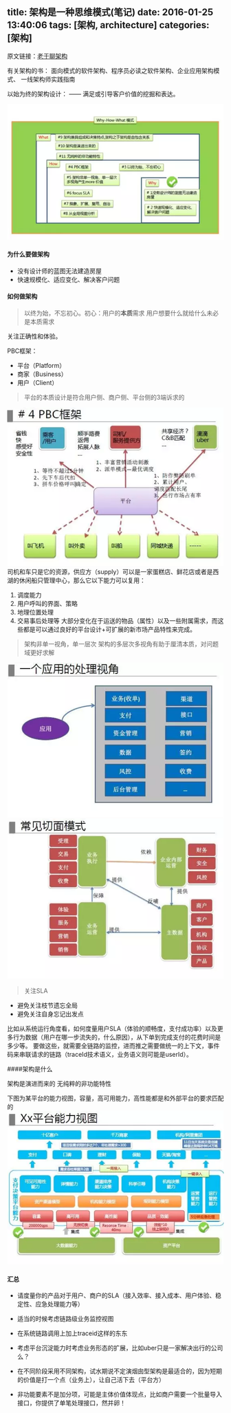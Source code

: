 title: 架构是一种思维模式(笔记)
date: 2016-01-25 13:40:06
tags: [架构, architecture]
categories: [架构]
---

原文链接：[老于聊架构](http://mp.weixin.qq.com/s?__biz=MzA5Nzc4OTA1Mw==&mid=408185184&idx=1&sn=9b9c7f6015770dfe26e69a41a5876cc3&scene=0#wechat_redirect)

有关架构的书：
面向模式的软件架构、程序员必读之软件架构、企业应用架构模式、 一线架构师实践指南

以始为终的架构设计：
—— 满足或引导客户价值的挖掘和表达。

<!--more-->

![why-how-what](/img/2016-1-25-1)

#### 为什么要做架构
- 没有设计师的蓝图无法建造房屋
- 快速规模化、适应变化、解决客户问题


#### 如何做架构

>以终为始，不忘初心。初心：用户的**本质**需求
用户想要什么就给什么未必是本质需求

关注正确性和体验。

PBC框架：
- 平台（Platform）
- 商家（Business）
- 用户（Client）

>平台的本质设计是符合用户侧、商户侧、平台侧的3端诉求的

![uber](/img/2016-1-25-2)
司机和车只是它的资源，供应方（supply）可以是一家蛋糕店、鲜花店或者是西湖的休闲船只管理中心，那么它以下能力可以复用：
1. 调度能力
2. 用户呼叫的界面、策略
3. 地理位置处理
4. 交易事后处理等
大部分变化在于运送的物品（属性）以及一些附属需求，而这些都是可以通过良好的平台设计+可扩展的新市场产品特性来完成。

>架构非单一视角，单一层次
架构的多层次多视角有助于厘清本质，对问题域更好求解

![](/img/2016-1-25-3)
![](/img/2016-1-25-4)

>关注SLA

- 避免关注枝节遗忘全局
- 避免关注自身忘记出发点

比如从系统运行角度看，如何度量用户SLA（体验的顺畅度，支付成功率）以及更多行为数据（用户在哪一步流失的，什么原因），从下单到完成支付的花费时间是多少等。
要做这些，就需要全链路的监控，进而推之需要做统一的上下文，事件码来串联请求的链路（traceId技术语义，业务语义则可能是userId）。


####架构是什么

架构是演进而来的
无纯粹的非功能特性

下图为某平台的能力视图，容量，高可用能力，高性能都是和外部平台的要求匹配的
![](/img/2016-1-25-5)


#### 汇总

- 请度量你的产品对于用户、商户的SLA（接入效率、接入成本、用户体验、稳定性、应急处理能力等）

- 适当的时候考虑链路级业务监控视图

- 在系统链路调用上加上traceid这样的东东

- 考虑平台沉淀能力时考虑业务形态的扩展，比如uber只是一家解决出行的公司么？

- 在不同阶段采用不同架构，试水期说不定演烟囱型架构是最适合的，因为短期的价值是打一个点（业务上），让自己活下去（平台方）

- 非功能要素不是加分项，可能是主体价值体现点，比如商户需要一个批量导入接口，你提供了单笔处理接口，然并卵！
